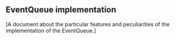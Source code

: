 ## EventQueue implementation

[A document about the particular features and peculiarities of the implementation of the EventQueue.]
